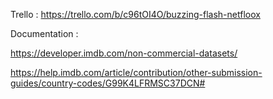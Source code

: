 Trello : 
https://trello.com/b/c96tOI4O/buzzing-flash-netfloox

Documentation : 

https://developer.imdb.com/non-commercial-datasets/

https://help.imdb.com/article/contribution/other-submission-guides/country-codes/G99K4LFRMSC37DCN# 


